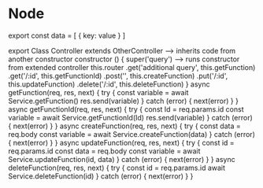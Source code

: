 # Node

<!-- SECTION Database -->
  export const data = [
    {
      key: value
    }
  ]

<!-- SECTION Controller -->
  export Class Controller extends OtherController --> inherits code from another constructor
    constructor () {
      super('query') --> runs constructor from extended controller
      this.router 
      .get('additional query', this.getFunction)
      .get('/:id', this.getFunctionId)
      .post('', this.createFunction)
      .put('/:id', this.updateFunction)
      .delete('/:id', this.deleteFunction)
    }
    async getFunction(req, res, next) {
      try {
        const variable = await Service.getFunction()
        res.send(variable)
      } catch (error) {
        next(error)
      }
    }
    async getFunctionId(req, res, next) {
      try {
        const Id = req.params.id
        const variable = await Service.getFunctionId(Id)
        res.send(variable)
      } catch (error) {
        next(error)
      }
    }
    async createFunction(req, res, next) {
      try {
        const data = req.body
        const variable = await Service.createFunction(data)
      } catch (error) {
        next(error)
      }
    }
    async updateFunction(req, res, next) {
      try {
        const id = req.params.id
        const data = req.body
        const variable = await Service.updateFunction(id, data)
      } catch (error) {
        next(error)
      }
    }
    async deleteFunction(req, res, next) {
      try {
        const id = req.params.id
        await Service.deleteFunction(id)
      } catch (error) {
        next(error)
      }
    }